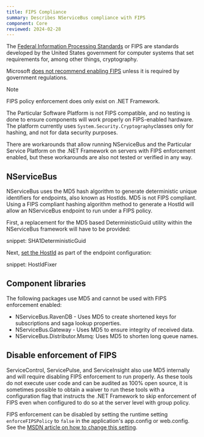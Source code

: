 ```yaml
---
title: FIPS Compliance
summary: Describes NServiceBus compliance with FIPS
component: Core
reviewed: 2024-02-28
---
```


The [Federal Information Processing Standards](https://en.wikipedia.org/wiki/Federal_Information_Processing_Standards) or FIPS are standards developed by the United States government for computer systems that set requirements for, among other things, cryptography.

Microsoft [does not recommend enabling FIPS](https://blogs.technet.microsoft.com/secguide/2014/04/07/why-were-not-recommending-fips-mode-anymore/) unless it is required by government regulations.

> [!NOTE]
> FIPS policy enforcement does only exist on .NET Framework.

The Particular Software Platform is not FIPS compatible, and no testing is done to ensure components will work properly on FIPS-enabled hardware. The platform currently uses `System.Security.Cryptography`classes only for hashing, and not for data security purposes.

There are workarounds that allow running NServiceBus and the Particular Service Platform on the .NET Framework on servers with FIPS enforcement enabled, but these workarounds are also not tested or verified in any way.

## NServiceBus

NServiceBus uses the MD5 hash algorithm to generate deterministic unique identifiers for endpoints, also known as HostIds. MD5 is not FIPS compliant. Using a FIPS compliant hashing algorithm method to generate a HostId will allow an NServiceBus endpoint to run under a FIPS policy.

First, a replacement for the MD5 based DeterministicGuid utility within the NServiceBus framework will have to be provided:

snippet: SHA1DeterministicGuid

Next, [set the HostId](/nservicebus/hosting/override-hostid.md) as part of the endpoint configuration:

snippet: HostIdFixer

## Component libraries

The following packages use MD5 and cannot be used with FIPS enforcement enabled:

* NServiceBus.RavenDB - Uses MD5 to create shortened keys for subscriptions and saga lookup properties.
* NServiceBus.Gateway - Uses MD5 to ensure integrity of received data.
* NServiceBus.Distributor.Msmq: Uses MD5 to shorten long queue names.

## Disable enforcement of FIPS

ServiceControl, ServicePulse, and ServiceInsight also use MD5 internally and will require disabling FIPS enforcement to run properly. As these tools do not execute user code and can be audited as 100% open source, it is sometimes possible to obtain a waiver to run these tools with a configuration flag that instructs the .NET Framework to skip enforcement of FIPS even when configured to do so at the server level with group policy.

FIPS enforcement can be disabled by setting the runtime setting `enforceFIPSPolicy` to `false` in the application's app.config or web.config. See the [MSDN article on how to change this setting](https://docs.microsoft.com/en-us/dotnet/framework/configure-apps/file-schema/runtime/enforcefipspolicy-element).
